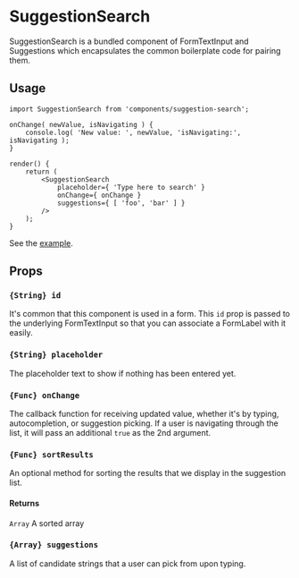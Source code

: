 SuggestionSearch
================

SuggestionSearch is a bundled component of FormTextInput and Suggestions which encapsulates the common boilerplate code for pairing them.

## Usage

```es6
import SuggestionSearch from 'components/suggestion-search';

onChange( newValue, isNavigating ) {
	console.log( 'New value: ', newValue, 'isNavigating:', isNavigating );
}

render() {
	return (
		<SuggestionSearch
			placeholder={ 'Type here to search' }
			onChange={ onChange }
			suggestions={ [ 'foo', 'bar' ] }
		/>
	);
}

```

See the [example](./example/example.jsx).

## Props

### `{String} id`
It's common that this component is used in a form. This `id` prop is passed to the underlying FormTextInput so that you can associate a FormLabel with it easily.


### `{String} placeholder`
The placeholder text to show if nothing has been entered yet.

### `{Func} onChange`
The callback function for receiving updated value, whether it's by typing, autocompletion, or suggestion picking. If a user is navigating through the list, it will pass an additional `true` as the 2nd argument.

### `{Func} sortResults` 
An optional method for sorting the results that we display in the suggestion list.

#### Returns
`Array` A sorted array

### `{Array} suggestions`
A list of candidate strings that a user can pick from upon typing.
